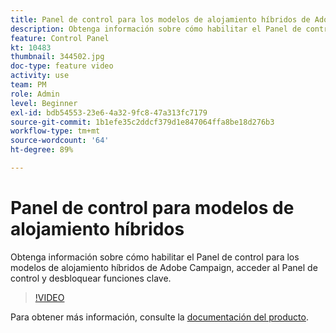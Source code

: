 ```yaml
---
title: Panel de control para los modelos de alojamiento híbridos de Adobe Campaign
description: Obtenga información sobre cómo habilitar el Panel de control para modelos de alojamiento híbridos, acceder al Panel de control y desbloquear funciones clave.
feature: Control Panel
kt: 10483
thumbnail: 344502.jpg
doc-type: feature video
activity: use
team: PM
role: Admin
level: Beginner
exl-id: bdb54553-23e6-4a32-9fc8-47a313fc7179
source-git-commit: 1b1efe35c2ddcf379d1e847064ffa8be18d276b3
workflow-type: tm+mt
source-wordcount: '64'
ht-degree: 89%

---
```


# Panel de control para modelos de alojamiento híbridos

Obtenga información sobre cómo habilitar el Panel de control para los modelos de alojamiento híbridos de Adobe Campaign, acceder al Panel de control y desbloquear funciones clave.

>[!VIDEO](https://video.tv.adobe.com/v/344502?quality=12&learn=0n)

Para obtener más información, consulte la [documentación del producto](https://experienceleague.adobe.com/docs/control-panel/using/performance-monitoring/external-accounts.html).
